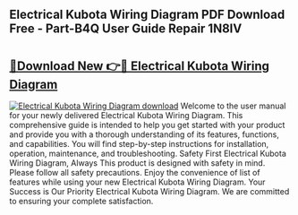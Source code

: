## Electrical Kubota Wiring Diagram PDF Download Free - Part-B4Q User Guide Repair 1N8IV

# <h2><a href="http://dfnbyz3.blite.top/?on=Electrical+Kubota+Wiring+Diagram">🔗Download New 👉🔴 Electrical Kubota Wiring Diagram</a></h2>

[![Electrical Kubota Wiring Diagram download](https://i.imgur.com/lujVjoI.png)](http://dfnbyz3.blite.top/?on=Electrical+Kubota+Wiring+Diagram)
Welcome to the user manual for your newly delivered Electrical Kubota Wiring Diagram. This comprehensive guide is intended to help you get started with your product and provide you with a thorough understanding of its features, functions, and capabilities. You will find step-by-step instructions for installation, operation, maintenance, and troubleshooting. Safety First Electrical Kubota Wiring Diagram, Always This product is designed with safety in mind. Please follow all safety precautions. Enjoy the convenience of list of features while using your new Electrical Kubota Wiring Diagram. Your Success is Our Priority Electrical Kubota Wiring Diagram. We are committed to ensuring your complete satisfaction.
